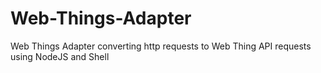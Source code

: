 # Web-Things-Adapter
Web Things Adapter converting http requests to Web Thing API requests using NodeJS and Shell
